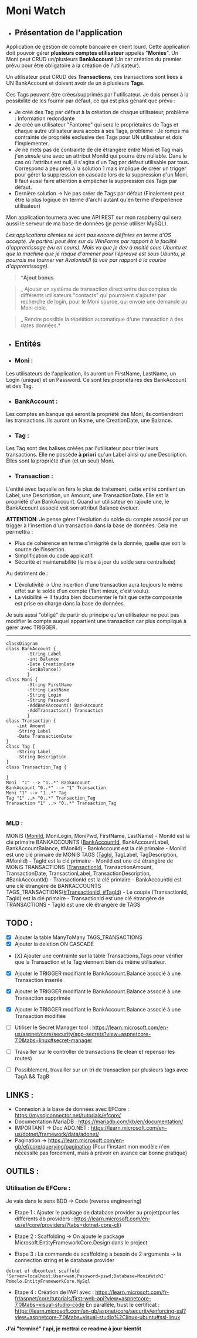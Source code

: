 # Moni Watch

  

-  ## Présentation de l'application

  

Application de gestion de compte bancaire en client lourd. Cette application doit pouvoir gérer **plusieurs comptes utilisateur** appelés "**Monies**". Un Moni peut CRUD un/plusieurs **BankAccount** (Un car création du premier prévu pour être obligatoire à la création de l'utilisateur).

Un utilisateur peut CRUD des **Transactions**, ces transactions sont liées à UN BankAccount et doivent avoir de un à plusieurs **Tags**.

Ces Tags peuvent être crées/supprimés par l'utilisateur. Je dois penser à la possibilité de les fournir par défaut, ce qui est plus génant que prévu :
- Je créé des Tag par défaut à la création de chaque utilisateur, problème : Information redondante
- Je créé un utilisateur "Fantome" qui sera le propriétaires de Tags et chaque autre utilisateur aura accès à ses Tags, problème : Je romps ma contrainte de propriété exclusive des Tags pour UN utilisateur et dois l'implementer.
- Je ne mets pas de contrainte de clé étrangère entre Moni et Tag mais j'en *simule* une avec un attribut MoniId qui pourra être nullable. Dans le cas où l'attribut est null, il s'agira d'un Tag par défaut utilisable par tous. Correspond à peu près à la solution 1 mais implique de créer un trigger pour gérer la suppression en cascade lors de la suppression d'un Moni. Il faut aussi faire attention à empècher la suppression des Tags par défaut. 
- Dernière solution -> Ne pas créer de Tags par défaut (Finalement peut être la plus logique en terme d'archi autant qu'en terme d'experience utilisateur)

Mon application tournera avec une API REST sur mon raspberry qui sera aussi le serveur de ma base de données (je pense utiliser MySQL).

*Les applications clientes ne sont pas encore définies en terme d'OS accepté. Je partirai peut être sur du WinForms par rapport à la facilité d'apprentissage (vu en cours). Mais vu que je dev à moitié sous Ubuntu et que la machine que je risque d'amener pour l'épreuve est sous Ubuntu, je pourrais me tourner ver AvaloniaUI (à voir par rapport à la courbe d'apprentissage).*

  

> ***Ajout bonus**

>_ Ajouter un système de transaction direct entre des comptes de différents utilisateurs "contacts" qui pourraient s'ajouter par recherche de login, pour le Moni source, qui envoie une demande au Moni cible.

>_ Rendre possible la répétition automatique d'une transaction à des dates données.*

  

-  ## Entités

-  ### Moni :

Les utilisateurs de l'application, ils auront un FirstName, LastName, un Login (unique) et un Password. Ce sont les propriétaires des BankAccount et des Tag.

-  ### BankAccount :

Les comptes en banque qui seront la propriété des Moni, ils contiendront les transactions. Ils auront un Name, une CreationDate, une Balance.

-  ### Tag :

Les Tag sont des balises créées par l'utilisateur pour trier leurs transactions. Elle ne possède **à priori** qu'un Label ainsi qu'une Description. Elles sont la propriété d'un (et un seul) Moni.

-  ### Transaction :

L'entité avec laquelle on fera le plus de traitement, cette entité contient un Label, une Description, un Amount, une TransactionDate. Elle est la propriété d'un BankAccount. Quand un utilisateur en rajoute une, le BankAccount associé voit son attribut Balance évoluer.

**ATTENTION**: Je pense gérer l'évolution du solde du compte associé par un trigger à l'insertion d'un transaction dans la base de données.
Cela me permettra :
- Plus de cohérence en terme d'intégrité de la donnée, quelle que soit la source de l'insertion.
- Simplification du code applicatif.
- Sécurité et maintenabilité (la mise à jour du solde sera centralisée)

Au détriment de :
- L'évolutivité -> Une insertion d'une transaction aura toujours le même effet sur le solde d'un compte (Tant mieux, c'est voulu).
- La visibilité -> Il faudra bien documenter le fait que cette composante est prise en charge dans la base de données.
	
Je suis aussi "obligé" de partir du principe qu'un utilisateur ne peut pas modifier le compte auquel appartient une transaction car plus compliqué à gérer avec TRIGGER.

----------------------------------------------


```mermaid
classDiagram
class BankAccount {
		-String Label
		-int Balance
		-Date CreationDate
		-SetBalance()
		}
class Moni {
		-String FirstName
		-String LastName
		-String Login
		-String Password
		-AddBankAccount() BankAccount
		-AddTransaction() Transaction
		}
class Transaction {
	-int Amount
	-String Label
	-Date TransactionDate	
}
class Tag {
	-String Label
	-String Description
}
class Transaction_Tag {
	
}
Moni  "1" --> "1..*" BankAccount
BankAccount "0..*" --> "1" Transaction
Moni "1" --> "1..*" Tag
Tag "1" ..> "0..*" Transaction_Tag
Transaction "1" ..> "0..*" Transaction_Tag
		
```

### MLD :
MONIS (<u>MoniId</u>, MoniLogin, MoniPwd, FirstName, LastName)
    - MoniId est la clé primaire
BANKACCOUNTS (<u>BankAccountId</u>, BankAccountLabel, BankAccountBalance, #MoniId)
    - BankAccount est la clé primaire
    - MoniId est une clé primaire de MONIS
TAGS (<u>TagId</u>, TagLabel, TagDescription, #MoniId)
    - TagId est la clé primaire
    - MoniId est une clé étrangère de MONIS
TRANSACTIONS (<u>TransactionId</u>, TransactionAmount, TransactionDate, TransactionLabel, TransactionDescription, #BankAccountId)
    - TransactionId est la clé primaire
    - BankAccountId est une clé étrangère de BANKACCOUNTS
TAGS_TRANSACTIONS(<u>#TransactionId, #TagId</u>)
    - Le couple (TransactionId, TagId) est la clé primaire
    - TransactionId est une clé étrangère de TRANSACTIONS
    - TagId est une clé étrangère de TAGS


## TODO :

- [X] Ajouter la table ManyToMany TAGS_TRANSACTIONS
- [X] Ajouter la deletion ON CASCADE
- [X] Ajouter une contrainte sur la table Transactions_Tags pour vérifier que la Transaction et le Tag viennent bien du même utilisateur.
- [X] Ajouter le TRIGGER modifiant le BankAccount.Balance associé à une Transaction inserée
- [X] Ajouter le TRIGGER modifiant le BankAccount.Balance associé à une Transaction supprimée 
- [X] Ajouter le TRIGGER modifiant le BankAccount.Balance associé à une Transaction modifiée 
- [ ] Utiliser le Secret Manager tool : https://learn.microsoft.com/en-us/aspnet/core/security/app-secrets?view=aspnetcore-7.0&tabs=linux#secret-manager
- [ ] Travailler sur le controller de transactions (le clean et repenser les routes)
- [ ] Possiblement, travailler sur un tri de transaction par plusieurs tags avec TagA && TagB


## LINKS :
- Connexion à la base de données avec EFCore : https://mysqlconnector.net/tutorials/efcore/
- Documentation MariaDB : https://mariadb.com/kb/en/documentation/
- IMPORTANT -> Doc ADO.NET : https://learn.microsoft.com/en-us/dotnet/framework/data/adonet/
- Pagination -> https://learn.microsoft.com/en-gb/ef/core/querying/pagination (Pour l'instant mon modèle n'en nécessite pas forcement, mais à prévoir en avance car bonne pratique)

## OUTILS :
### Utilisation de EFCore :
Je vais dans le sens BDD -> Code (reverse engineering)
- Etape 1 : Ajouter le package de database provider au projet(pour les differents db providers : https://learn.microsoft.com/en-us/ef/core/providers/?tabs=dotnet-core-cli)

- Etape 2 : Scaffolding -> On ajoute le package Microsoft.EntityFrameworkCore.Design dans le project

- Etape 3 : La commande de scaffolding a besoin de 2 arguments -> la connection string et le database provider

```dotnet ef dbcontext scaffold 'Server=localhost;User=wan;Password=pswd;Database=MoniWatchI' Pomelo.EntityFrameworkCore.MySql```

- Etape 4 : Création de l'API avec : https://learn.microsoft.com/fr-fr/aspnet/core/tutorials/first-web-api?view=aspnetcore-7.0&tabs=visual-studio-code
	En parallèle, trust le certificat : https://learn.microsoft.com/en-gb/aspnet/core/security/enforcing-ssl?view=aspnetcore-7.0&tabs=visual-studio%2Clinux-ubuntu#ssl-linux



**J'ai "terminé" l'api, je mettrai ce readme à jour bientôt**
